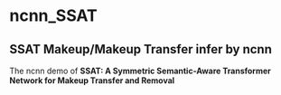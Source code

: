 # ncnn_SSAT  
## SSAT Makeup/Makeup Transfer infer by  ncnn  
The ncnn demo of **SSAT: A Symmetric Semantic-Aware Transformer Network for Makeup Transfer and Removal**  
